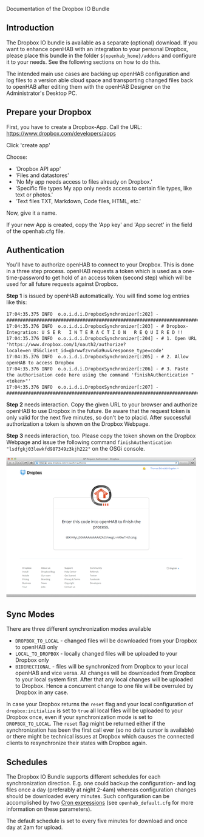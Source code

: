 Documentation of the Dropbox IO Bundle

## Introduction

The Dropbox IO bundle is available as a separate (optional) download.
If you want to enhance openHAB with an integration to your personal Dropbox, please place this bundle in the folder `${openhab_home}/addons` and configure it to your needs. See the following sections on how to do this.

The intended main use cases are backing up openHAB configuration and log files to a version able cloud space and transporting changed files back to openHAB after editing them with the openHAB Designer on the Administrator's Desktop PC.

## Prepare your Dropbox

First, you have to create a Dropbox-App. Call the URL: https://www.dropbox.com/developers/apps

Click 'create app'

Choose:
- 'Dropbox API app'
- 'Files and datastores'
- 'No My app needs access to files already on Dropbox.'
- 'Specific file types My app only needs access to certain file types, like text or photos.'
- 'Text files TXT, Markdown, Code files, HTML, etc.'

Now, give it a name.

If your new App is created, copy the 'App key' and 'App secret' in the field of the openhab.cfg file.

## Authentication

You'll have to authorize openHAB to connect to your Dropbox. This is done in a three step process. openHAB requests a token which is used as a one-time-password to get hold of an access token (second step) which will be used for all future requests against Dropbox.

**Step 1** is issued by openHAB automatically. You will find some log entries like this:

    17:04:35.375 INFO  o.o.i.d.i.DropboxSynchronizer[:202] - #########################################################################################
    17:04:35.376 INFO  o.o.i.d.i.DropboxSynchronizer[:203] - # Dropbox-Integration: U S E R   I N T E R A C T I O N   R E Q U I R E D !!
    17:04:35.376 INFO  o.o.i.d.i.DropboxSynchronizer[:204] - # 1. Open URL 'https://www.dropbox.com/1/oauth2/authorize?locale=en_US&client_id=gbrwwfzvrw6a9uv&response_type=code'
    17:04:35.376 INFO  o.o.i.d.i.DropboxSynchronizer[:205] - # 2. Allow openHAB to access Dropbox
    17:04:35.376 INFO  o.o.i.d.i.DropboxSynchronizer[:206] - # 3. Paste the authorisation code here using the command 'finishAuthentication "<token>"'
    17:04:35.376 INFO  o.o.i.d.i.DropboxSynchronizer[:207] - #########################################################################################

**Step 2** needs interaction. Copy the given URL to your browser and authorize openHAB to use Dropbox in the future. Be aware that the request token is only valid for the next five minutes, so don't be to placid. After successful authorization a token is shown on the Dropbox Webpage.

**Step 3** needs interaction, too. Please copy the token shown on the Dropbox Webpage and issue the following command `finishAuthentication "lsdfgkj03lewkfd987349z3kjh222"` on the OSGi console.

![](images/screenshots/dropbox-authorization.png)


## Sync Modes

There are three different synchronization modes available

- `DROPBOX_TO_LOCAL` - changed files will be downloaded from your Dropbox to openHAB only
- `LOCAL_TO_DROPBOX` - locally changed files will be uploaded to your Dropbox only
- `BIDIRECTIONAL` - files will be synchronized from Dropbox to your local openHAB and vice versa. All changes will be downloaded from Dropbox to your local system first. After that any local changes will be uploaded to Dropbox. Hence a concurrent change to one file will be overruled by Dropbox in any case.

In case your Dropbox returns the `reset` flag and your local configuration of `dropbox:initialize` is set to `true` all local files will be uploaded to your Dropbox once, even if your synchronization mode is set to `DROPBOX_TO_LOCAL`. The `reset` flag might be returned either if the synchronization has been the first call ever (so no delta cursor is available) or there might be technical issues at Dropbox which causes the connected clients to resynchronize their states with Dropbox again.


## Schedules

The Dropbox IO Bundle supports different schedules for each synchronization direction. E.g. one could backup the configuration- and log files once a day (preferably at night 2-4am) whereas configuration changes should be downloaded every minutes. Such configuration can be accomplished by two [Cron expressions](http://quartz-scheduler.org/documentation/quartz-2.1.x/tutorials/tutorial-lesson-06) (see `openhab_default.cfg` for more information on these parameters).

The default schedule is set to every five minutes for download and once day at 2am for upload.